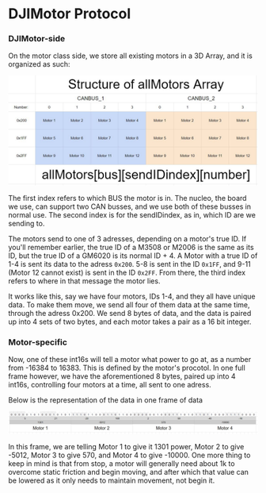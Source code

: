 # DJIMotor Protocol

### DJIMotor-side

On the motor class side, we store all existing motors in a 3D Array, and it is organized as such:

![](assets/allMotors.png)

The first index refers to which BUS the motor is in. The nucleo, the board we use, can support two CAN busses, and we use both of these busses in normal use. The second index is for the sendIDindex, as in, which ID are we sending to.

The motors send to one of 3 adresses, depending on a motor's true ID. If you'll remember earlier, the true ID of a M3508 or M2006 is the same as its ID, but the true ID of a GM6020 is its normal ID + 4. A Motor with a true ID of 1-4 is sent its data to the adress `0x200`. 5-8 is sent in the ID `0x1FF`, and 9-11 (Motor 12 cannot exist) is sent in the ID `0x2FF`. From there, the third index refers to where in that message the motor lies.

It works like this, say we have four motors, IDs 1-4, and they all have unique data. To make them move, we send all four of them data at the same time, through the adress 0x200. We send 8 bytes of data, and the data is paired up into 4 sets of two bytes, and each motor takes a pair as a 16 bit integer.

### Motor-specific

Now, one of these int16s will tell a motor what power to go at, as a number from -16384 to 16383. This is defined by the motor's procotol. In one full frame however, we have the aforementioned 8 bytes, paired up into 4 int16s, controlling four motors at a time, all sent to one adress.

Below is the representation of the data in one frame of data

![](assets/oneframe.jpg)

In this frame, we are telling Motor 1 to give it 1301 power, Motor 2 to give -5012, Motor 3 to give 570, and Motor 4 to give -10000. One more thing to keep in mind is that from stop, a motor will generally need about 1k to overcome static friction and begin moving, and after which that value can be lowered as it only needs to maintain movement, not begin it.
